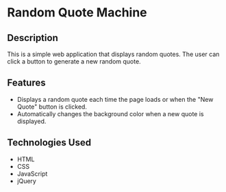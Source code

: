 # Random Quote Machine

## Description
This is a simple web application that displays random quotes. The user can click a button to generate a new random quote.

## Features
- Displays a random quote each time the page loads or when the "New Quote" button is clicked.
- Automatically changes the background color when a new quote is displayed.


## Technologies Used
- HTML
- CSS
- JavaScript
- jQuery

